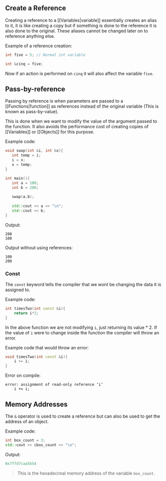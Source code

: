 ## Create a Reference

Creating a reference to a [[Variables|variable]] essentially creates an alias to it, it is like creating a copy but if something is done to the reference it is also done to the original. These aliases cannot be changed later on to reference anything else.

Example of a reference creation:

```cpp
int five = 5; // Normal int variable

int &cinq = five;
```

Now if an action is performed on `cinq` it will also affect the variable `five`.

## Pass-by-reference
 Passing by reference is when parameters are passed to a [[Functions|function]] as references instead of the original variable (This is known as pass-by-value).
 
 This is done when we want to modify the value of the argument passed to the function. It also avoids the performance cost of creating copies of [[Variables]] or [[Objects]] for this purpose.
 
 Example code:
 
 ```cpp
 void swap(int &i, int &x){
 	int temp = i;
	i = x;
	x = temp;
 }
 
 int main(){
 	int a = 100;
	int b = 200;
	
	swap(a,b);
	
	std::cout << a << "\n";
	std::cout << b;
 }
 ```

Output:

```
200
100
```

Output without using references:

```
100
200
```

### Const

The `const` keyword tells the compiler that we wont be changing the data it is assigned to.

Example code:

```cpp
int timesTwo(int const &i){
	return i*2;
}
```

In the above function we are not modifying `i`, just returning its value * 2. If the value of `i` were to change inside the function the compiler will throw an error.

Example code that would throw an error:

```cpp
void timesTwo(int const &i){
    i += i;
}
```

Error on compile:

```error
error: assignment of read-only reference ‘i’
	i += i;
```

## Memory Addresses

The `&` operator is used to create a reference but can also be used to get the address of an object.

Example code:

```cpp
int box_count = 3;
std::cout << &box_count << "\n";
```

Output:

```cpp
0x7ffd7caa5b54
```
>This is the hexadecimal memory address of the variable `box_count`.

